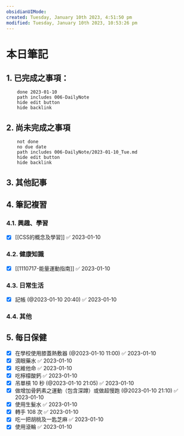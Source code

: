 ```yaml
---
obsidianUIMode: 
created: Tuesday, January 10th 2023, 4:51:50 pm
modified: Tuesday, January 10th 2023, 10:53:26 pm
---
```

# 本日筆記



## 1. 已完成之事項：
```tasks
	done 2023-01-10
	path includes 006-DailyNote
	hide edit button 
	hide backlink
```

## 2. 尚未完成之事項
```tasks
	not done
	no due date
	path includes 006-DailyNote/2023-01-10_Tue.md
	hide edit button 
	hide backlink
```

## 3. 其他記事

## 4. 筆記複習
### 4.1. 興趣、學習
- [x] [[CSS的概念及學習]] ✅ 2023-01-10

### 4.2. 健康知識
- [x] [[1110717-能量運動指南]] ✅ 2023-01-10

### 4.3. 日常生活
- [x] 記帳 (@2023-01-10 20:40) ✅ 2023-01-10

### 4.4. 其他

## 5. 每日保健
- [x] 在學校使用膝蓋熱敷器 (@2023-01-10 11:00) ✅ 2023-01-10
- [x] 滴眼藥水 ✅ 2023-01-10
- [x] 吃維他命 ✅ 2023-01-10
- [x] 吃檸檬酸鈣 ✅ 2023-01-10
- [x] 吊單槓 10 秒 (@2023-01-10 21:05) ✅ 2023-01-10
- [x] 做增加骨鈣素之運動（包含深蹲）或做超慢跑 (@2023-01-10 21:10) ✅ 2023-01-10
- [x] 使用生髮水 ✅ 2023-01-10
- [x] 轉手 108 次 ✅ 2023-01-10
- [x] 吃一把胡桃及一匙芝麻 ✅ 2023-01-10
- [x] 使用滾輪 ✅ 2023-01-10